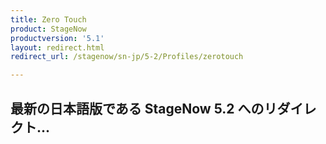 ```yaml
---
title: Zero Touch
product: StageNow
productversion: '5.1'
layout: redirect.html
redirect_url: /stagenow/sn-jp/5-2/Profiles/zerotouch

---
```


## 最新の日本語版である StageNow 5.2 へのリダイレクト...






